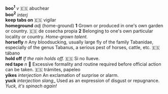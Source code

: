 __boo<sup>1</sup>__ _v_ :es: abuchear  
__boo<sup>2</sup>__ _interj_  
__keep tabs on__ :es: vigilar  
__homeground__ _adj_ (home-ground) __1__ Grown or produced in one's own garden or country. :es: de cosecha propia __2__ Belonging to one's own particular locality or country. _Home-grown talent._  
__horsefly__ _n_ Any bloodsucking, usually large fly of the family Tabanidae, especially of the genus Tabanus, a serious pest of horses, cattle, etc. :es: tábano  
__hold off__ _If the rain holds off._ :es: Si no llueve.  
__red tape__ _n_ :dart: Excessive formality and routine required before official action can be taken. :es: trámites, papeleo  
__yikes__ _interjection_ An exclamation of surprise or alarm.  
__yuck__ _interjection slang__ Used as an expression of disgust or repugnance. _Yuck, it's spinach again!_  
